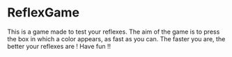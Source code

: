 # ReflexGame
This is a game made to test your reflexes. 
The aim of the game is to press the box in which a color appears, as fast as you can. 
The faster you are, the better your reflexes are !
Have fun !!